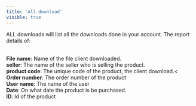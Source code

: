 ```yaml
---
title: 'All download'
visible: true
---
```


ALL downloads will list all the downloads done in your account. The report details of:

<br>**File name**: Name of the file client downloaded.
<br>**seller**: The name of the seller who is selling the product.
<br>**product code**: The unique code of the product, the client download.<
<br>**Order number**: The order number of the product
<br>**User name**: The name of the user
<br>**Date**: On what date the product is be purchased.
<br>**ID**: Id of the product
